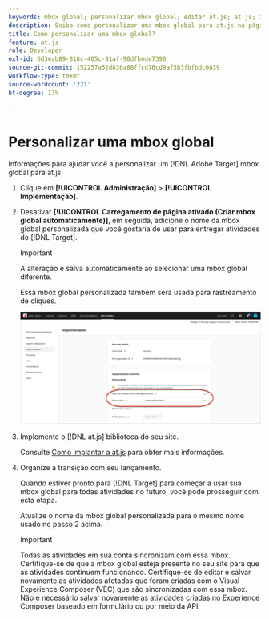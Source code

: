 ```yaml
---
keywords: mbox global; personalizar mbox global; editar at.js; at.js; implementar o at.js
description: Saiba como personalizar uma mbox global para at.js na página Administração-Implementação no Adobe Target.
title: Como personalizar uma mbox global?
feature: at.js
role: Developer
exl-id: 6d3eab89-818c-405c-81af-90dfbede7390
source-git-commit: 152257a52d836a88ffcd76cd9af5b3fbfbdc0839
workflow-type: tm+mt
source-wordcount: '221'
ht-degree: 17%

---
```


# Personalizar uma mbox global

Informações para ajudar você a personalizar um [!DNL Adobe Target] mbox global para at.js.

1. Clique em **[!UICONTROL Administração]** > **[!UICONTROL Implementação]**.

1. Desativar **[!UICONTROL Carregamento de página ativado (Criar mbox global automaticamente)]**, em seguida, adicione o nome da mbox global personalizada que você gostaria de usar para entregar atividades do [!DNL Target].

   >[!IMPORTANT]
   >
   >A alteração é salva automaticamente ao selecionar uma mbox global diferente.

   Essa mbox global personalizada também será usada para rastreamento de cliques.

   ![custom-global-mbox](/help/main/c-implementing-target/c-implementing-target-for-client-side-web/t-mbox-download/c-understanding-global-mbox/assets/custom-global-mbox.png)

1. Implemente o [!DNL at.js] biblioteca do seu site.

   Consulte [Como implantar a at.js](/help/main/c-implementing-target/c-implementing-target-for-client-side-web/how-to-deployatjs/how-to-deployatjs.md) para obter mais informações.

1. Organize a transição com seu lançamento.

   Quando estiver pronto para [!DNL Target] para começar a usar sua mbox global para todas atividades no futuro, você pode prosseguir com esta etapa.

   Atualize o nome da mbox global personalizada para o mesmo nome usado no passo 2 acima.

   >[!IMPORTANT]
   >
   >Todas as atividades em sua conta sincronizam com essa mbox. Certifique-se de que a mbox global esteja presente no seu site para que as atividades continuem funcionando. Certifique-se de editar e salvar novamente as atividades afetadas que foram criadas com o Visual Experience Composer (VEC) que são sincronizadas com essa mbox. Não é necessário salvar novamente as atividades criadas no Experience Composer baseado em formulário ou por meio da API.

